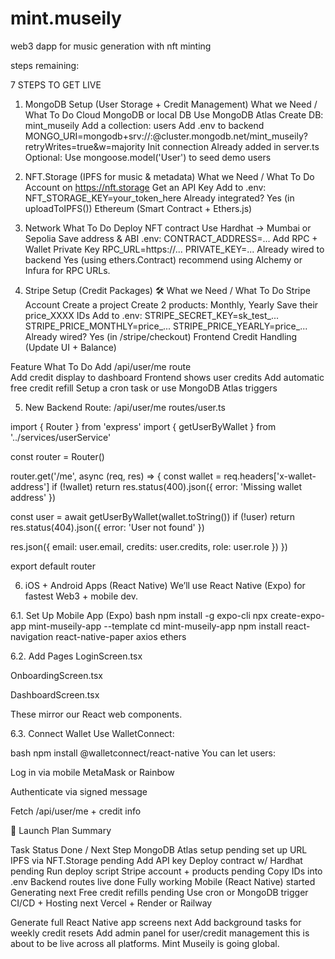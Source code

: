 # mint.museily
web3 dapp for music generation with nft minting

steps remaining:

7 STEPS TO GET LIVE
1. MongoDB Setup (User Storage + Credit Management)
What we Need / What To Do
Cloud MongoDB or local DB	Use MongoDB Atlas
Create DB: mint_museily	Add a collection: users
Add .env to backend	MONGO_URI=mongodb+srv://<username>:<pass>@cluster.mongodb.net/mint_museily?retryWrites=true&w=majority
Init connection	Already added in server.ts 
Optional: Use mongoose.model('User') to seed demo users

2. NFT.Storage (IPFS for music & metadata)
What we Need / What To Do
Account on https://nft.storage	Get an API Key
Add to .env:	NFT_STORAGE_KEY=your_token_here
Already integrated?	 Yes (in uploadToIPFS())
Ethereum (Smart Contract + Ethers.js)

3. Network	 What To Do
Deploy NFT contract	Use Hardhat → Mumbai or Sepolia
Save address & ABI	.env: CONTRACT_ADDRESS=...
Add RPC + Wallet Private Key	RPC_URL=https://...
PRIVATE_KEY=...
Already wired to backend	 Yes (using ethers.Contract)
recommend using Alchemy or Infura for RPC URLs.

4. Stripe Setup (Credit Packages)
🛠 What we Need / What To Do
Stripe Account	 Create a project
Create 2 products: Monthly, Yearly	Save their price_XXXX IDs
Add to .env:	STRIPE_SECRET_KEY=sk_test_...
STRIPE_PRICE_MONTHLY=price_...
STRIPE_PRICE_YEARLY=price_...
Already wired?	 Yes (in /stripe/checkout)
 Frontend Credit Handling (Update UI + Balance)

Feature	 What To Do
Add /api/user/me route	 
Add credit display to dashboard	Frontend shows user credits
Add automatic free credit refill	Setup a cron task or use MongoDB Atlas triggers

5. New Backend Route: /api/user/me
 routes/user.ts
 
import { Router } from 'express'
import { getUserByWallet } from '../services/userService'

const router = Router()

router.get('/me', async (req, res) => {
  const wallet = req.headers['x-wallet-address']
  if (!wallet) return res.status(400).json({ error: 'Missing wallet address' })

  const user = await getUserByWallet(wallet.toString())
  if (!user) return res.status(404).json({ error: 'User not found' })

  res.json({ email: user.email, credits: user.credits, role: user.role })
})

export default router

6. iOS + Android Apps (React Native)
We’ll use React Native (Expo) for fastest Web3 + mobile dev.

6.1. Set Up Mobile App (Expo)
bash
npm install -g expo-cli
npx create-expo-app mint-museily-app --template
cd mint-museily-app
npm install react-navigation react-native-paper axios ethers

6.2. Add Pages
LoginScreen.tsx

OnboardingScreen.tsx

DashboardScreen.tsx

These mirror our React web components.

6.3. Connect Wallet
Use WalletConnect:

bash
npm install @walletconnect/react-native
You can let users:

Log in via mobile MetaMask or Rainbow

Authenticate via signed message

Fetch /api/user/me + credit info


🚀 Launch Plan Summary

Task	Status	Done / Next Step
MongoDB Atlas setup	 pending	 set up URL
IPFS via NFT.Storage	 pending	Add API key
Deploy contract w/ Hardhat	 pending	Run deploy script
Stripe account + products	 pending	Copy IDs into .env
Backend routes live	 done	Fully working
Mobile (React Native)	 started	Generating next
Free credit refills	 pending	Use cron or MongoDB trigger
CI/CD + Hosting	 next	Vercel + Render or Railway





Generate full React Native app screens next
Add background tasks for weekly credit resets
Add admin panel for user/credit management
this is about to be live across all platforms. Mint Museily is going global.
